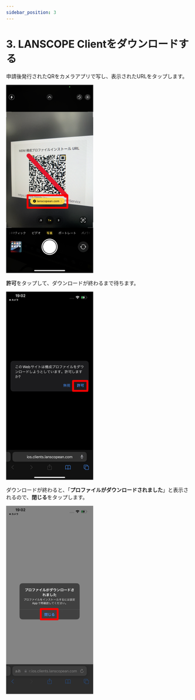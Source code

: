 ```yaml
---
sidebar_position: 3
---
```

# 3. LANSCOPE Clientをダウンロードする

申請後発行されたQRをカメラアプリで写し、表示されたURLをタップします。

![img_2.png](img_2.png)

**許可**をタップして、ダウンロードが終わるまで待ちます。

![img_3.png](img_3.png)

ダウンロードが終わると、「**プロファイルがダウンロードされました**」と表示されるので、**閉じる**をタップします。

![img_4.png](img_4.png)
